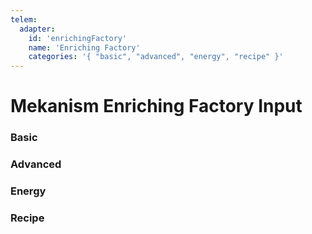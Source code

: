 ```yaml
---
telem:
  adapter:
    id: 'enrichingFactory'
    name: 'Enriching Factory'
    categories: '{ "basic", "advanced", "energy", "recipe" }'
---
```


<script setup>
  import { data as metrics } from './common/metrics.data.ts'
</script>

# Mekanism Enriching Factory Input <RepoLink path="lib/input/mekanism/EnrichingFactoryInputAdapter.lua" />

<!--@include: ./common/preamble.md -->

### Basic

<MetricTable
  prefix="mekenrich:"
  :metrics="[
    { name: 'input_count_sum',  value: '0 - inf',   unit: 'item' },
    { name: 'output_count_sum', value: '0 - inf',   unit: 'item' },
    { name: 'energy_usage',     value: '0.0 - inf', unit: 'FE/t' },
    ...metrics.genericMachine.basic
  ]"
/>

### Advanced

<MetricTable
  prefix="mekenrich:"
  :metrics="[
    { name: 'auto_sort', value: '0 or 1' },
    ...metrics.genericMachine.advanced
  ]"
/>

### Energy

<MetricTable
  prefix="mekenrich:"
  :metrics="[
    ...metrics.genericMachine.energy
  ]"
/>

### Recipe

<MetricTable
  prefix="mekenrich:"
  :metrics="[
    ...metrics.recipeProgress.recipeFactory
  ]"
/>